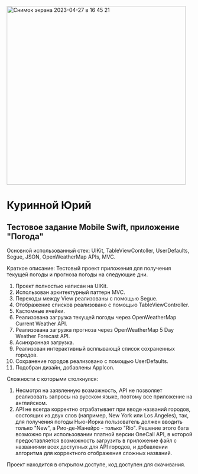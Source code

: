 <img width="484" alt="Снимок экрана 2023-04-27 в 16 45 21" src="https://user-images.githubusercontent.com/105720427/234866283-cb90e7e6-1cb6-454a-b312-5b54078b6ed4.png">


# Куринной Юрий
## Тестовое задание Mobile Swift, приложение "Погода"

Основной использованный стек: UIKit, TableViewContoller, UserDefaults, Segue, JSON, OpenWeatherMap APIs, MVC.

Краткое описание: Тестовый проект приложения для получения текущей погоды и прогноза погоды на следующие дни.

1. Проект полностью написан на UIKit.
2. Использован архитектурный паттерн MVC.
3. Переходы между View реализованы с помощью Segue.
3. Отображение списков реализовано с помощью TableViewController.
4. Кастомные ячейки.
5. Реализована загрузка текущей погоды через OpenWeatherMap Current Weather API.
6. Реализована загрузка прогноза через OpenWeatherMap 5 Day Weather Forecast API.
7. Асинхронная загрузка.
8. Реализован интерактивный всплывающй список сохраненных городов.
9. Сохранение городов реализовано с помощью UserDefaults.
10. Подобран дизайн, добавлены AppIcon.

Сложности с которыми столкнулся:
1. Несмотря на заявленную возможность, API не позволяет реализовать запросы на русском языке, поэтому все приложение на английском.
2. API не всегда корректно отрабатывает при вводе названий городов, состоящих из двух слов (например, New York или Los Angeles), так, для получения погоды Нью-Йорка пользователь должен вводить только "New", а Рио-де-Жанейро - только "Rio". Решение этого бага возможно при использовании платной версии OneCall API, в которой предоставляется возможность загрузить в приложение файл с названиями всех доступных для API городов, и добавлении алгоритма для корректного отображения сложных названий.

Проект находится в открытом доступе, код доступен для скачивания.



